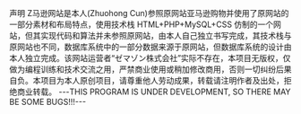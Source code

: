声明
Z马逊网站是本人(Zhuohong Cun)参照原网站亚马逊购物并使用了原网站的一部分素材和布局特点，使用技术栈 HTML+PHP+MySQL+CSS 仿制的一个网站，但其实现代码和算法并未参照原网站，由本人自己独立书写完成，其技术栈与原网站也不同，数据库系统中的一部分数据来源于原网站，但数据库系统的设计由本人独立完成。该网站运营者“ゼマゾン株式会社”实际不存在，本项目无版权，仅做为编程训练和技术交流之用，严禁商业使用或稍加修改商用，否则一切纠纷后果自负。本项目为本人原创项目，请尊重他人劳动成果，转载请注明作者及出处，拒绝商业转载。
---THIS PROGRAM IS UNDER DEVELOPMENT, SO THERE MAY BE SOME BUGS!!!---